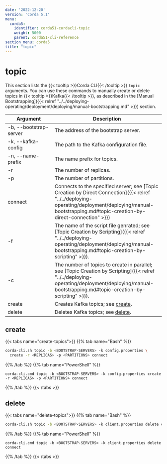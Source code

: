 ```yaml
---
date: '2022-12-20'
version: 'Corda 5.1'
menu:
  corda5:
    identifier: corda51-cordacli-topic
    weight: 5000
    parent: corda51-cli-reference
section_menu: corda5
title: "topic"
---
```

# topic
This section lists the {{< tooltip >}}Corda CLI{{< /tooltip >}} `topic` arguments. You can use these commands to manually create or delete topics in {{< tooltip >}}Kafka{{< /tooltip >}}, as described in the [Manual Bootstrapping]({{< relref "../../deploying-operating/deployment/deploying/manual-bootstrapping.md" >}}) section.

<style>
table th:first-of-type {
    width: 30%;
}
table th:nth-of-type(2) {
    width: 70%;
}
</style>

| Argument | Description                                                                                                                                                       |
| --------------------------------------- | ----------------------------------------------------------------------------------------------------------------------------------------------------------------- |
| -b, \-\-bootstrap-server                | The address of the bootstrap server.                                                                                                                              |
| -k, \-\-kafka-config                    | The path to the Kafka configuration file.                                                                                                                         |
| -n, \-\-name-prefix                     | The name prefix for topics.                                                                                                                                       |
| -r                                      | The number of replicas.                                                                                                                                           |
| -p                                      | The number of partitions.                                                                                                                                         |
| connect                                 | Connects to the specified server; see [Topic Creation by Direct Connection]({{< relref "../../deploying-operating/deployment/deploying/manual-bootstrapping.md#topic-creation-by-direct-connection" >}}) |
| -f                                      | The name of the script file genrated; see [Topic Creation by Scripting]({{< relref "../../deploying-operating/deployment/deploying/manual-bootstrapping.md#topic-creation-by-scripting" >}}).            |
| -c                                      | The number of topics to create in parallel; see [Topic Creation by Scripting]({{< relref "../../deploying-operating/deployment/deploying/manual-bootstrapping.md#topic-creation-by-scripting" >}}).      |
| create                                  | Creates Kafka topics; see [create](#create).                                                                                                                      |
| delete                                  | Deletes Kafka topics; see [delete](#delete).                                                                                                                      |

## create

{{< tabs name="create-topics">}}
{{% tab name="Bash" %}}
```sh
corda-cli.sh topic -b <BOOTSTRAP-SERVERS> -k config.properties \
  create -r <REPLICAS> -p <PARTITIONS> connect
```
{{% /tab %}}
{{% tab name="PowerShell" %}}
```shell
corda-cli.cmd topic -b <BOOTSTRAP-SERVERS> -k config.properties create -r <REPLICAS> -p <PARTITIONS> connect
```
{{% /tab %}}
{{< /tabs >}}

## delete

{{< tabs name="delete-topics">}}
{{% tab name="Bash" %}}
```sh
corda-cli.sh topic -b <BOOTSTRAP-SERVERS> -k client.properties delete connect
```
{{% /tab %}}
{{% tab name="PowerShell" %}}
```shell
corda-cli.cmd topic -b <BOOTSTRAP-SERVERS> -k client.properties delete connect
```
{{% /tab %}}
{{< /tabs >}}
